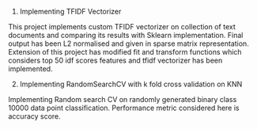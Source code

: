 1. Implementing TFIDF Vectorizer

This project implements custom TFIDF vectorizer on collection of text documents and comparing its results with Sklearn implementation. Final output has been L2 normalised and given in sparse matrix representation. Extension of this project has modified fit and transform functions which considers top 50 idf scores features and tfidf vectorizer has been implemented.






2. Implementing RandomSearchCV with k fold cross validation on KNN

Implementing Random search CV on randomly generated binary class 10000 data point classification. Performance metric considered here is accuracy score.

